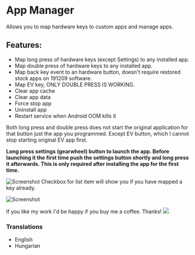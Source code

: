 # App Manager

Allows you to map hardware keys to custom apps and manage apps.

## Features:

* Map long press of hardware keys (except Settings) to any installed app.
* Map double press of hardware keys to any installed app.
* Map back key event to an hardware button, doesn't require restored stock apps on 191209 software.
* Map EV key, ONLY DOUBLE PRESS IS WORKING.
* Clear app cache
* Clear app data
* Force stop app
* Uninstall app
* Restart service when Android OOM kills it

Both long press and double press does not start the original application for that button just 
the app you programmed. Except EV button, which I cannot stop starting original EV app first.

**Long press settings (gearwheel) button to launch the app. Before launching it the first time push
the settings button shortly and long press it afterwards. This is only required after installing the
app for the first time.**

![Screenshot](doc/screenshot.png)
Checkbox for list item will show you if you have mapped a key already.

![Screenshot](doc/screenshot2.png)

If you like my work I'd be happy if you buy me a coffee. Thanks!
[![](https://www.paypalobjects.com/en_US/i/btn/btn_donateCC_LG.gif)](https://www.paypal.com/cgi-bin/webscr?cmd=_s-xclick&hosted_button_id=RT8WTFDGMLFPG)

### Translations
* English
* Hungarian
